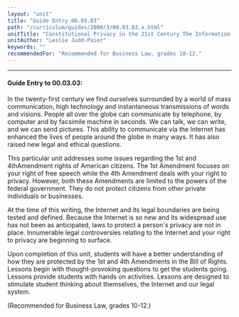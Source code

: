 ```yaml
---
layout: "unit"
title: "Guide Entry 00.03.03"
path: "/curriculum/guides/2000/3/00.03.03.x.html"
unitTitle: "Constitutional Privacy in the 21st Century The Information Highway & Your Right to Privacy"
unitAuthor: "Leslie Judd-Paier"
keywords: ""
recommendedFor: "Recommended for Business Law, grades 10-12."
---
```

<body>
<hr/>
<h4>
Guide Entry to 00.03.03:
</h4>
In the twenty-first century we find ourselves surrounded by a world of mass communication, high technology and instantaneous transmissions of words and visions.  People all over the globe can communicate by telephone, by computer and by facsimile machine in seconds.  We can talk, we can write, and we can send pictures.  This ability to communicate via the Internet has enhanced the lives of people around the globe in many ways.  It has also raised new legal and ethical questions.
<p>
This particular unit addresses some issues regarding the 1st and 4thAmendment rights of American citizens.  The 1st Amendment focuses on your right of free speech while the 4th Amendment deals with your right to privacy. However, both these Amendments are limited to the powers of the federal government.  They do not protect citizens from other private individuals or businesses.
</p>
<p>
At the time of this writing, the Internet and its legal boundaries are being tested and defined.  Because the Internet is so new and its widespread use has not been as anticipated, laws to protect a person's privacy are not in place.  Innumerable legal controversies relating to the Internet and your right to privacy are beginning to surface.
</p>
<p>
Upon completion of this unit, students will have a better understanding of how they are protected by the 1st and 4th Amendments in the Bill of Rights.  Lessons begin with thought-provoking questions to get the students going.  Lessons provide students with hands on activities.  Lessons are designed to stimulate student thinking about themselves, the Internet and our legal system.
</p>
<p>
(Recommended for Business Law, grades 10-12.)
</p>
</body>